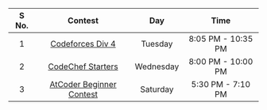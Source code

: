 | **S No.** | **Contest** | **Day** | **Time** 
| :-------: | :---------: |:---------: |:---------: 
|1| [Codeforces Div 4](https://codeforces.com/contests/1873)  | Tuesday | 8:05 PM - 10:35 PM
|2| [CodeChef Starters](https://www.codechef.com/START101) | Wednesday | 8:00 PM - 10:00 PM
|3| [AtCoder Beginner Contest](https://atcoder.jp/contests/abc321) | Saturday | 5:30 PM - 7:10 PM

